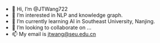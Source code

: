 - 👋 Hi, I’m @JTWang722
- 👀 I’m interested in NLP and knowledge graph.
- 🌱 I’m currently learning AI in Southeast University, Nanjing.
- 💞️ I’m looking to collaborate on ...
- 📫 My email is jtwang@seu.edu.cn

<!---
JTWang722/JTWang722 is a ✨ special ✨ repository because its `README.md` (this file) appears on your GitHub profile.
You can click the Preview link to take a look at your changes.
--->

